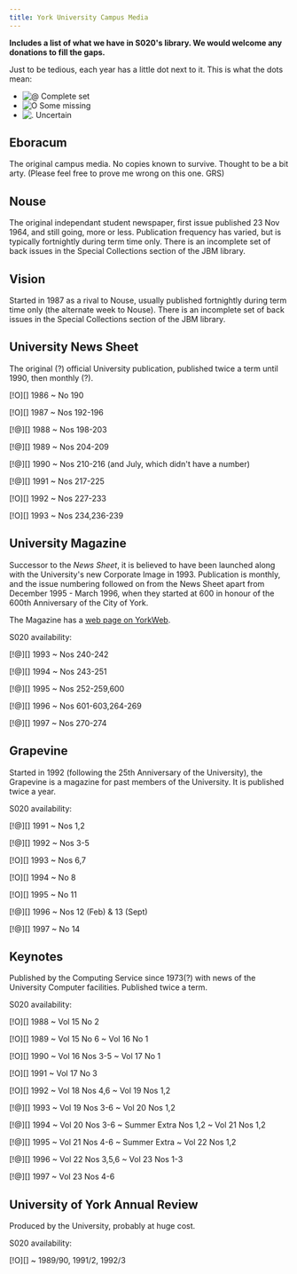 ```yaml
---
title: York University Campus Media
---
```


**Includes a list of what we have in S020's library. We would welcome
  any donations to fill the gaps.**

Just to be tedious, each year has a little dot next to it. This is
what the dots mean:

- ![@][] Complete set
- ![O][] Some missing
- ![.][] Uncertain

[@]: dot1.gif
[O]: dot2.gif
[.]: dot3.gif

Eboracum
--------

The original campus media. No copies known to survive. Thought to be a
bit arty. (Please feel free to prove me wrong on this one. GRS)

Nouse
-----

The original independant student newspaper, first issue published 23
Nov 1964, and still going, more or less. Publication frequency has
varied, but is typically fortnightly during term time only. There is
an incomplete set of back issues in the Special Collections section of
the JBM library.

Vision
------

Started in 1987 as a rival to Nouse, usually published fortnightly
during term time only (the alternate week to Nouse). There is an
incomplete set of back issues in the Special Collections section of
the JBM library.

University News Sheet
---------------------

The original (?) official University publication, published twice a
term until 1990, then monthly (?).

[!O][] 1986
~ No 190

[!O][] 1987
~ Nos 192-196

[!@][] 1988
~ Nos 198-203

[!@][] 1989
~ Nos 204-209

[!@][] 1990
~ Nos 210-216 (and July, which didn't have a number)

[!@][] 1991
~ Nos 217-225

[!O][] 1992
~ Nos 227-233

[!O][] 1993
~ Nos 234,236-239

University Magazine
-------------------

Successor to the *News Sheet*, it is believed to have been launched
along with the University's new Corporate Image in 1993. Publication
is monthly, and the issue numbering followed on from the News Sheet
apart from December 1995 - March 1996, when they started at 600 in
honour of the 600th Anniversary of the City of York.

The Magazine has a [web page on YorkWeb][magazine].

S020 availability:

[!@][] 1993
~ Nos 240-242

[!@][] 1994
~ Nos 243-251

[!@][] 1995
~ Nos 252-259,600

[!@][] 1996
~ Nos 601-603,264-269

[!@][] 1997
~ Nos 270-274

[magazine]: http://www.york.ac.uk/admin/presspr/magazine/

Grapevine
---------

Started in 1992 (following the 25th Anniversary of the University),
the Grapevine is a magazine for past members of the University. It is
published twice a year.

S020 availability:

[!@][] 1991
~ Nos 1,2

[!@][] 1992
~ Nos 3-5

[!O][] 1993
~ Nos 6,7

[!O][] 1994
~ No 8

[!O][] 1995
~ No 11

[!@][] 1996
~ Nos 12 (Feb) & 13 (Sept)

[!@][] 1997
~ No 14

Keynotes
--------

Published by the Computing Service since 1973(?) with news of the
University Computer facilities. Published twice a term.

S020 availability:

[!O][] 1988
~ Vol 15 No 2

[!O][] 1989
~ Vol 15 No 6
~ Vol 16 No 1

[!O][] 1990
~ Vol 16 Nos 3-5
~ Vol 17 No 1

[!O][] 1991
~ Vol 17 No 3

[!O][] 1992
~ Vol 18 Nos 4,6
~ Vol 19 Nos 1,2

[!@][] 1993
~ Vol 19 Nos 3-6
~ Vol 20 Nos 1,2

[!@][] 1994
~ Vol 20 Nos 3-6
~ Summer Extra Nos 1,2
~ Vol 21 Nos 1,2

[!@][] 1995
~ Vol 21 Nos 4-6
~ Summer Extra
~ Vol 22 Nos 1,2

[!@][] 1996
~ Vol 22 Nos 3,5,6
~ Vol 23 Nos 1-3

[!@][] 1997
~ Vol 23 Nos 4-6

University of York Annual Review
--------------------------------

Produced by the University, probably at huge cost.

S020 availability:

[!O][]
~ 1989/90, 1991/2, 1992/3
